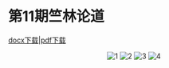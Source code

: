 # 第11期竺林论道

[docx下载](./11/第十一期“竺林论道”策划案.docx)|[pdf下载](./11/第十一期“竺林论道”策划案.pdf)

<div align = center>
    <img src="../11/第十一期“竺林论道”策划案_页面_1.png" alt="1">
    <img src="../11/第十一期“竺林论道”策划案_页面_2.png" alt="2">
    <img src="../11/第十一期“竺林论道”策划案_页面_3.png" alt="3">
    <img src="../11/第十一期“竺林论道”策划案_页面_4.png" alt="4">
</div>

